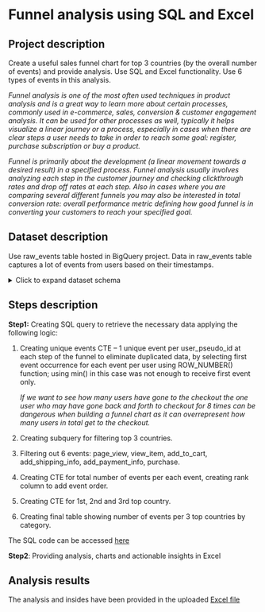 # Funnel analysis using SQL and Excel

## Project description 
Create a useful sales funnel chart for top 3 countries (by the overall number of events) and provide analysis. Use SQL and Excel functionality. Use 6 types of events in this analysis.

_Funnel analysis is one of the most often used techniques in product analysis and is a great way to learn more about certain processes, commonly used in e-commerce, sales, conversion & customer engagement analysis. 
It can be used for other processes as well, typically it helps visualize a linear journey or a process, especially in cases when there are clear steps a user needs to take in order to reach some goal: 
register, purchase subscription or buy a product._

_Funnel is primarily about the development (a linear movement towards a desired result) in a specified process. Funnel analysis usually involves analyzing each step in the customer journey and checking clickthrough 
rates and drop off rates at each step. Also in cases where you are comparing several different funnels you may also be interested in total conversion rate: overall performance metric defining how good funnel 
is in converting your customers to reach your specified goal._

## Dataset description
Use raw_events table hosted in BigQuery project. Data in raw_events table captures a lot of events from users based on their timestamps.
<details>

<summary>Click to expand dataset schema</summary>

### raw_events schema

| Field name | Type | Mode |
|---------------|-----------|-----------|
| event_date | STRING | NULLABLE |
| event_timestamp | INTEGER | NULLABLE |
| event_name |	 STRING | NULLABLE |
| event_value_in_usd| FLOAT| NULLABLE|
| user_id | STRING| NULLABLE|
| user_pseudo_id| STRING| NULLABLE|
| user_first_touch_timestamp| INTEGER| NULLABLE|
| category| STRING| NULLABLE |
| mobile_model_name | STRING| NULLABLE |
| mobile_brand_name |STRING | NULLABLE |
| operating_system | STRING | NULLABLE |
| language | STRING | NULLABLE |
| is_limited_ad_tracking| STRING | NULLABLE |
| browser | STRING | NULLABLE |
| browser_version | STRING | NULLABLE |
| country | STRING | NULLABLE |
| medium | STRING | NULLABLE |
| name | STRING | NULLABLE |
| traffic_source | STRING | NULLABLE |
| platform | STRING | NULLABLE |
| total_item_quantity | INTEGER | NULLABLE |
| purchase_revenue_in_usd | FLOAT | NULLABLE |
| refund_value_in_usd | FLOAT | NULLABLE |
| shipping_value_in_usd | FLOAT | NULLABLE |
| tax_value_in_usd | FLOAT | NULLABLE |
| transaction_id	 | STRING | NULLABLE |
| page_title | STRING | NULLABLE |
| page_location	 | STRING | NULLABLE |
| source | STRING | NULLABLE |
| page_referrer	 | STRING | NULLABLE |
| campaign | STRING | NULLABLE |

</details>

## Steps description

**Step1:** Creating SQL query to retrieve the necessary data applying the following logic:
1.	Creating unique events CTE – 1 unique event per user_pseudo_id at each step of the funnel to eliminate duplicated data, by selecting first event occurrence for each event per user using ROW_NUMBER() function; using min() in this case was not enough to receive first event only.

  	_If we want to see how many users have gone to the checkout the one user who may have gone back and forth to checkout for 8 times can be dangerous when building a funnel chart as it can overrepresent
how many users in total get to the checkout._

3.	Creating subquery for filtering top 3 countries.
   
4.	Filtering out 6 events: page_view, view_item, add_to_cart, add_shipping_info, add_payment_info, purchase.
   
6.	Creating CTE for total number of events per each event, creating rank column to add event order.
   
8.	Creating CTE for 1st, 2nd and 3rd top country.
   
10.	Creating final table showing number of events per 3 top countries  by category.
    
The SQL code can be accessed [here](https://github.com/PatrycjaDanilczuk/Funnel-analysis-using-SQL-and-Excel/blob/main/Funnel_category_SQL%20Code)

**Step2**: Providing analysis, charts and actionable insights in Excel

## Analysis results

The analysis and insides have been provided in the uploaded [Excel file](https://github.com/PatrycjaDanilczuk/Funnel-analysis-using-SQL-and-Excel/blob/main/Funnel_analysis_raw%20events.xlsx)

